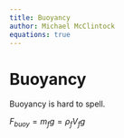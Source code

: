 ```yaml
---
title: Buoyancy
author: Michael McClintock
equations: true
---
```


# Buoyancy

Buoyancy is hard to spell.

$F_{buoy}=m_f g=\rho_f V_f g$
